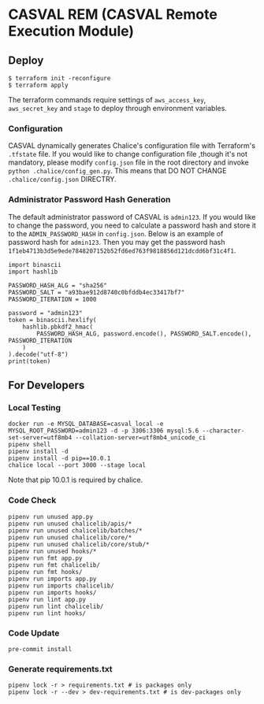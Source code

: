 # CASVAL REM (CASVAL Remote Execution Module)


## Deploy

```
$ terraform init -reconfigure
$ terraform apply
```

The terraform commands require settings of `aws_access_key`, `aws_secret_key` and `stage` to deploy through environment variables.

### Configuration

CASVAL dynamically generates Chalice's configuration file with Terraform's `.tfstate` file. If you would like to change configuration file ,though it's not mandatory, please modify `config.json` file in the root directory and invoke `python .chalice/config_gen.py`. This means that DO NOT CHANGE `.chalice/config.json` DIRECTRY.

### Administrator Password Hash Generation

The default administrator password of CASVAL is `admin123`. If you would like to change the password, you need to calculate a password hash and store it to the `ADMIN_PASSWORD_HASH` in `config.json`.
Below is an example of password hash for `admin123`. Then you may get the password hash `1f1eb4713b3d5e9ede7848207152b52fd6ed763f9818856d121dcdd6bf31c4f1`.

```
import binascii
import hashlib

PASSWORD_HASH_ALG = "sha256"
PASSWORD_SALT = "a93bae912d8740c0bfddb4ec33417bf7"
PASSWORD_ITERATION = 1000

password = "admin123"
token = binascii.hexlify(
    hashlib.pbkdf2_hmac(
        PASSWORD_HASH_ALG, password.encode(), PASSWORD_SALT.encode(), PASSWORD_ITERATION
    )
).decode("utf-8")
print(token)
```

## For Developers

### Local Testing

```
docker run -e MYSQL_DATABASE=casval_local -e MYSQL_ROOT_PASSWORD=admin123 -d -p 3306:3306 mysql:5.6 --character-set-server=utf8mb4 --collation-server=utf8mb4_unicode_ci
pipenv shell
pipenv install -d
pipenv install -d pip==10.0.1
chalice local --port 3000 --stage local
```
Note that pip 10.0.1 is required by chalice.


### Code Check

```
pipenv run unused app.py
pipenv run unused chalicelib/apis/*
pipenv run unused chalicelib/batches/*
pipenv run unused chalicelib/core/*
pipenv run unused chalicelib/core/stub/*
pipenv run unused hooks/*
pipenv run fmt app.py
pipenv run fmt chalicelib/
pipenv run fmt hooks/
pipenv run imports app.py
pipenv run imports chalicelib/
pipenv run imports hooks/
pipenv run lint app.py
pipenv run lint chalicelib/
pipenv run lint hooks/
```

### Code Update
```
pre-commit install
```

### Generate requirements.txt

```
pipenv lock -r > requirements.txt # is packages only
pipenv lock -r --dev > dev-requirements.txt # is dev-packages only
```

